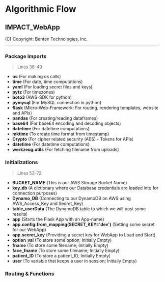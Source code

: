 # Algorithmic Flow
## IMPACT_WebApp

(C) Copyright: Benten Technologies, Inc.

***

### Package Imports
> Lines 36-49
* **os** (For making os calls)
* **time** (For date, time computations)
* **yaml** (For loading secret files and keys)
* **pytz** (For timezones)
* **boto3** (AWS-SDK for python)
* **pymysql** (For MySQL connection in python)
* **flask** (Micro-Web-Framework: For routing, rendering templates, website and APIs)
* **pandas** (For creating/reading dataframes)
* **base64** (For base64 encoding and decoding objects)
* **datetime** (For datetime computations)
* **mktime** (To create time format from timestamp)
* **Crypto** (For cipher related security (AES) - Tokens for APIs)
* **datetime** (For datetime computations)
* **werkzeug.utils** (For fetching filename from uploads)

### Initializations
> Lines 53-72
* **BUCKET_NAME** (This is our AWS Storage Bucket Name)
* **key_db** (A dictionary where our Database credentials are loaded into for connection purposes)
* **Dynamo_DB** (Connecting to our DynamoDB on AWS using AWS_Access_Key and Secret_Key)
* **table_userData** (The DynamoDB table to which we will post some results)
* **app** (Starts the Flask App with an App-name)
* **app.config.from_mapping(SECRET_KEY='dev')** (Setting some secret for our WebApp)
* **app.secret_key** (Providing a secret key for WebApp to Load and Start)
* **option_val** (To store some option; Initially Empty)
* **fname** (To store some filename; Initially Empty)
* **face_fname** (To store some filename; Initially Empty)
* **patient_ID** (To store a patient_ID; Initially Empty)
* **user** (To variable that keeps a user in session; Initially Empty)

### Routing & Functions
